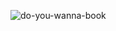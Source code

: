 ![do-you-wanna-book](https://user-images.githubusercontent.com/61176569/141734533-fe6cf67e-ba81-4364-ab31-22bc9008924f.png)
